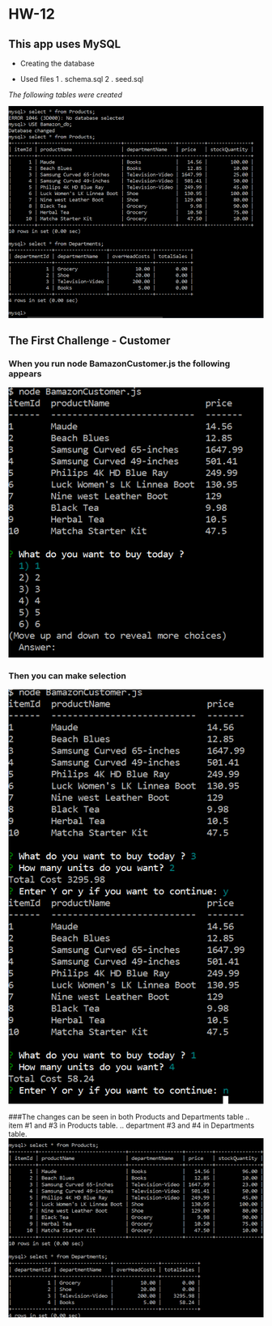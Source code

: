# HW-12

## This app uses MySQL

* Creating  the database

* Used files
1 . schema.sql
2 . seed.sql

*The following tables were created*

![Select statements of Products and Departments](./Created_tables.png)


## The First Challenge - Customer

### When you run node BamazonCustomer.js the following appears

![screen shot of running BamazonCustomer.js](./cus.png)

### Then you can make selection
![screen shot of running BamazonCustomer.js](./Customerjs.png)

###The changes can be seen in both Products and Departments table 
.. item #1 and #3 in Products table.
.. department #3 and #4 in Departments table.
![tables after customer.js is run](./Table_after_customerjs.png)






